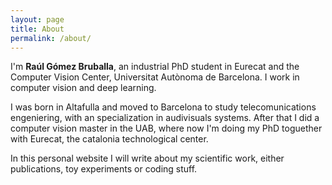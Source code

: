 ```yaml
---
layout: page
title: About
permalink: /about/
---
```


I'm **Raúl Gómez Bruballa**, an industrial PhD student in Eurecat and the Computer Vision Center, Universitat Autònoma de Barcelona. I work in computer vision and deep learning.

I was born in Altafulla and moved to Barcelona to study telecomunications engeniering, with an specialization in audivisuals systems. After that I did a computer vision master in the UAB, where now I'm doing my PhD toguether with Eurecat, the catalonia technological center.

In this personal website I will write about my scientific work, either publications, toy experiments or coding stuff.
